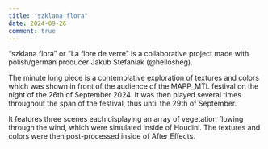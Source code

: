 ```yaml
---
title: "szklana flora"
date: 2024-09-26
comment: true
---
```


“szklana flora” or “La flore de verre” is a collaborative project made with polish/german producer Jakub Stefaniak (@hellosheg). 

The minute long piece is a contemplative exploration of textures and colors which was shown in front of the audience of the MAPP_MTL festival on the night of the 26th of September 2024. It was then played several times throughout the span of the festival, thus until the 29th of September.

It features three scenes each displaying an array of vegetation flowing through the wind, which were simulated inside of Houdini. The textures and colors were then post-processed inside of After Effects. 